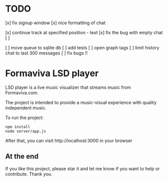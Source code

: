 # TODO

[x] fix signup window
[x] nice formatting of chat

[x] continue track at specified position - test
[x] fix the bug with empty chat
[ ] 

[ ] move queue to sqlite db
[ ] add tests
[ ] open graph tags
[ ] limit history chat to last 300 messages
[ ] fix bugs !!

# Formaviva LSD player

LSD player is a live music visualizer that streams music from Formaviva.com.

The project is intended to provide a music-visual experience with quality independent music.

To run the project:
```
npm install
node server/app.js
```

After that, you can visit http://localhost:3000 in your browser

## At the end

If you like this project, please star it and let me know if you want to help or contribute. Thank you.
